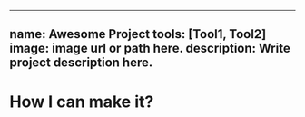  ---
 name: Awesome Project
 tools: [Tool1, Tool2]
 image: image url or path here.
 description: Write project description here.
 ---

 # How I can make it?